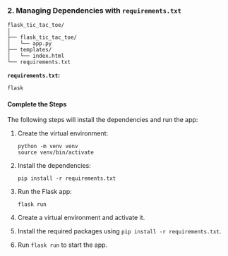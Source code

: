 ### **2. Managing Dependencies with `requirements.txt`**

```
flask_tic_tac_toe/
│
├── flask_tic_tac_toe/
│   └── app.py
├── templates/
│   └── index.html
└── requirements.txt
```

**`requirements.txt`:**

```txt
flask
```

#### **Complete the Steps**

The following steps will install the dependencies and run the app:

1. Create the virtual environment:

   ```
   python -m venv venv
   source venv/bin/activate
   ```

2. Install the dependencies:

   ```
   pip install -r requirements.txt
   ```

3. Run the Flask app:

   ```
   flask run
   ```

4. Create a virtual environment and activate it.
5. Install the required packages using `pip install -r requirements.txt`.
6. Run `flask run` to start the app.
